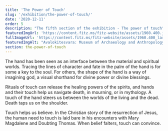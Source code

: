 ```yaml
---
title: 'The Power of Touch'
slug: '/exhibition/the-power-of-touch/'
date: '2020-12-11'
order: 5
description: "The fifth section of the exhibition - The power of touch"
featuredImgUrl: 'https://content.fitz.ms/fitz-website/assets/1960.400.jpg?key=directus-medium-crop'
fullImageUrl: 'https://content.fitz.ms/fitz-website/assets/1960.400_large.jpg'
featuredImgAlt: "Avalokitesvara: Museum of Archaeology and Anthropology, Cambridge"
section: the-power-of-touch
---
```

The hand has been seen as an interface between the material and spiritual worlds. Tracing the lines of character and fate in the palm of the hand is for some a key to the soul. For others, the shape of the hand is a way of imagining god, a visual shorthand for divine power or divine blessings.

Rituals of touch can release the healing powers of the spirits, and hands and their touch help us navigate death, in mourning, or in mythology. A touch of the hand steers us between the worlds of the living and the dead. Death taps us on the shoulder.

Touch helps us believe. In the Christian story of the resurrection of Jesus, the human need to touch is laid bare in his encounters with Mary Magdalene and Doubting Thomas. When belief falters, touch can convince.
